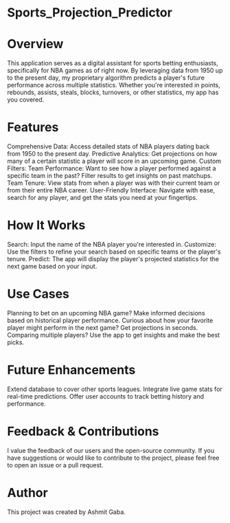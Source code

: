 # **Sports_Projection_Predictor**

# Overview
This application serves as a digital assistant for sports betting enthusiasts, specifically for NBA games as of right now. By leveraging data from 1950 up to the present day, my proprietary algorithm predicts a player's future performance across multiple statistics. Whether you're interested in points, rebounds, assists, steals, blocks, turnovers, or other statistics, my app has you covered.

# Features
Comprehensive Data: Access detailed stats of NBA players dating back from 1950 to the present day.
Predictive Analytics: Get projections on how many of a certain statistic a player will score in an upcoming game.
Custom Filters:
Team Performance: Want to see how a player performed against a specific team in the past? Filter results to get insights on past matchups.
Team Tenure: View stats from when a player was with their current team or from their entire NBA career.
User-Friendly Interface: Navigate with ease, search for any player, and get the stats you need at your fingertips.
# How It Works
Search: Input the name of the NBA player you're interested in.
Customize: Use the filters to refine your search based on specific teams or the player's tenure.
Predict: The app will display the player's projected statistics for the next game based on your input.
# Use Cases
Planning to bet on an upcoming NBA game? Make informed decisions based on historical player performance.
Curious about how your favorite player might perform in the next game? Get projections in seconds.
Comparing multiple players? Use the app to get insights and make the best picks.
# Future Enhancements
Extend database to cover other sports leagues.
Integrate live game stats for real-time predictions.
Offer user accounts to track betting history and performance.
# Feedback & Contributions
I value the feedback of our users and the open-source community. If you have suggestions or would like to contribute to the project, please feel free to open an issue or a pull request.
# Author
This project was created by Ashmit Gaba.
